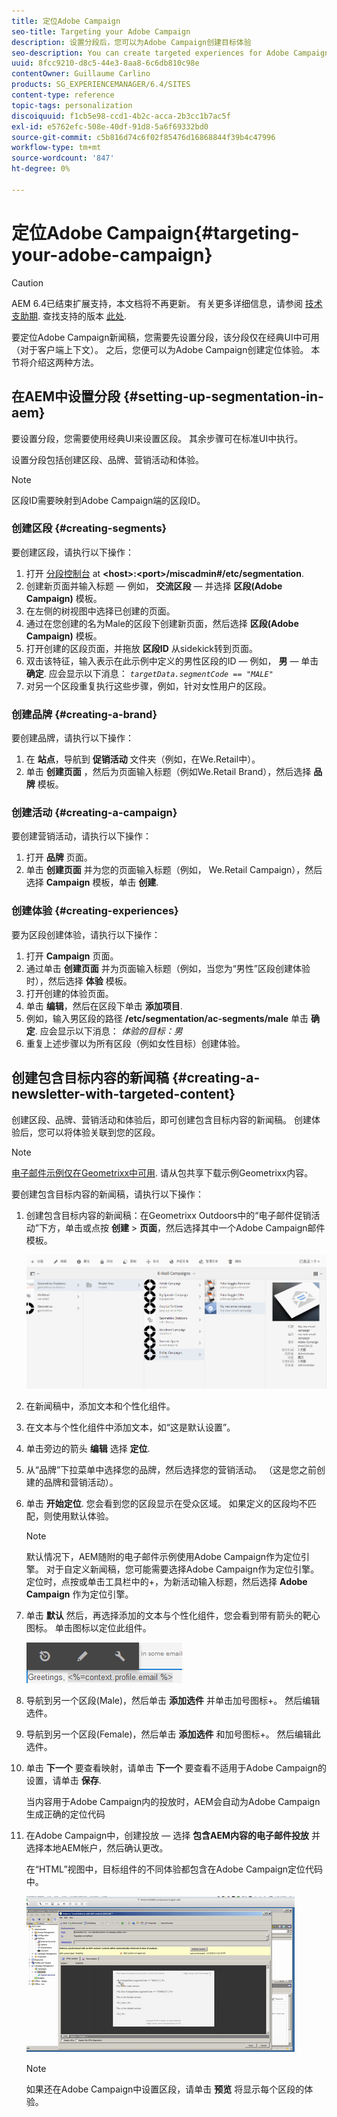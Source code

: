 ```yaml
---
title: 定位Adobe Campaign
seo-title: Targeting your Adobe Campaign
description: 设置分段后，您可以为Adobe Campaign创建目标体验
seo-description: You can create targeted experiences for Adobe Campaign after setting up segmentation
uuid: 8fcc9210-d8c5-44e3-8aa8-6c6db810c98e
contentOwner: Guillaume Carlino
products: SG_EXPERIENCEMANAGER/6.4/SITES
content-type: reference
topic-tags: personalization
discoiquuid: f1cb5e98-ccd1-4b2c-acca-2b3cc1b7ac5f
exl-id: e5762efc-508e-40df-91d8-5a6f69332bd0
source-git-commit: c5b816d74c6f02f85476d16868844f39b4c47996
workflow-type: tm+mt
source-wordcount: '847'
ht-degree: 0%

---
```


# 定位Adobe Campaign{#targeting-your-adobe-campaign}

>[!CAUTION]
>
>AEM 6.4已结束扩展支持，本文档将不再更新。 有关更多详细信息，请参阅 [技术支助期](https://helpx.adobe.com/cn/support/programs/eol-matrix.html). 查找支持的版本 [此处](https://experienceleague.adobe.com/docs/).

要定位Adobe Campaign新闻稿，您需要先设置分段，该分段仅在经典UI中可用（对于客户端上下文）。 之后，您便可以为Adobe Campaign创建定位体验。 本节将介绍这两种方法。

## 在AEM中设置分段 {#setting-up-segmentation-in-aem}

要设置分段，您需要使用经典UI来设置区段。 其余步骤可在标准UI中执行。

设置分段包括创建区段、品牌、营销活动和体验。

>[!NOTE]
>
>区段ID需要映射到Adobe Campaign端的区段ID。

### 创建区段 {#creating-segments}

要创建区段，请执行以下操作：

1. 打开 [分段控制台](http://localhost:4502/miscadmin#/etc/segmentation) at **&lt;host>:&lt;port>/miscadmin#/etc/segmentation**.
1. 创建新页面并输入标题 — 例如， **交流区段** — 并选择 **区段(Adobe Campaign)** 模板。
1. 在左侧的树视图中选择已创建的页面。
1. 通过在您创建的名为Male的区段下创建新页面，然后选择 **区段(Adobe Campaign)** 模板。
1. 打开创建的区段页面，并拖放 **区段ID** 从sidekick转到页面。
1. 双击该特征，输入表示在此示例中定义的男性区段的ID — 例如， **男**  — 单击 **确定**. 应会显示以下消息： *`targetData.segmentCode == "MALE"`*
1. 对另一个区段重复执行这些步骤，例如，针对女性用户的区段。

### 创建品牌 {#creating-a-brand}

要创建品牌，请执行以下操作：

1. 在 **站点**，导航到 **促销活动** 文件夹（例如，在We.Retail中）。
1. 单击 **创建页面** ，然后为页面输入标题（例如We.Retail Brand），然后选择 **品牌** 模板。

### 创建活动 {#creating-a-campaign}

要创建营销活动，请执行以下操作：

1. 打开 **品牌** 页面。
1. 单击 **创建页面** 并为您的页面输入标题（例如， We.Retail Campaign），然后选择 **Campaign** 模板，单击 **创建**.

### 创建体验 {#creating-experiences}

要为区段创建体验，请执行以下操作：

1. 打开 **Campaign** 页面。
1. 通过单击 **创建页面** 并为页面输入标题（例如，当您为“男性”区段创建体验时），然后选择 **体验** 模板。
1. 打开创建的体验页面。
1. 单击 **编辑**，然后在区段下单击 **添加项目**.
1. 例如，输入男区段的路径 **/etc/segmentation/ac-segments/male** 单击 **确定**. 应会显示以下消息： *体验的目标：男*
1. 重复上述步骤以为所有区段（例如女性目标）创建体验。

## 创建包含目标内容的新闻稿 {#creating-a-newsletter-with-targeted-content}

创建区段、品牌、营销活动和体验后，即可创建包含目标内容的新闻稿。 创建体验后，您可以将体验关联到您的区段。

>[!NOTE]
>
>[电子邮件示例仅在Geometrixx中可用](/help/sites-developing/we-retail.md). 请从包共享下载示例Geometrixx内容。

要创建包含目标内容的新闻稿，请执行以下操作：

1. 创建包含目标内容的新闻稿：在Geometrixx Outdoors中的“电子邮件促销活动”下方，单击或点按 **创建** > **页面**，然后选择其中一个Adobe Campaign邮件模板。

   ![chlimage_1-188](assets/chlimage_1-188.png)

1. 在新闻稿中，添加文本和个性化组件。
1. 在文本与个性化组件中添加文本，如“这是默认设置”。
1. 单击旁边的箭头 **编辑** 选择 **定位**.
1. 从“品牌”下拉菜单中选择您的品牌，然后选择您的营销活动。 （这是您之前创建的品牌和营销活动）。
1. 单击 **开始定位**. 您会看到您的区段显示在受众区域。 如果定义的区段均不匹配，则使用默认体验。

   >[!NOTE]
   >
   >默认情况下，AEM随附的电子邮件示例使用Adobe Campaign作为定位引擎。 对于自定义新闻稿，您可能需要选择Adobe Campaign作为定位引擎。 定位时，点按或单击工具栏中的+，为新活动输入标题，然后选择 **Adobe Campaign** 作为定位引擎。

1. 单击 **默认** 然后，再选择添加的文本与个性化组件，您会看到带有箭头的靶心图标。 单击图标以定位此组件。

   ![chlimage_1-189](assets/chlimage_1-189.png)

1. 导航到另一个区段(Male)，然后单击 **添加选件** 并单击加号图标+。 然后编辑选件。
1. 导航到另一个区段(Female)，然后单击 **添加选件** 和加号图标+。 然后编辑此选件。
1. 单击 **下一个** 要查看映射，请单击 **下一个** 要查看不适用于Adobe Campaign的设置，请单击 **保存**.

   当内容用于Adobe Campaign内的投放时，AEM会自动为Adobe Campaign生成正确的定位代码

1. 在Adobe Campaign中，创建投放 — 选择 **包含AEM内容的电子邮件投放** 并选择本地AEM帐户，然后确认更改。

   在“HTML”视图中，目标组件的不同体验都包含在Adobe Campaign定位代码中。

   ![chlimage_1-190](assets/chlimage_1-190.png)

   >[!NOTE]
   >
   >如果还在Adobe Campaign中设置区段，请单击 **预览** 将显示每个区段的体验。
